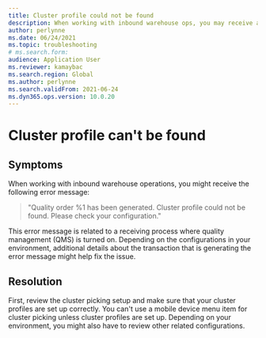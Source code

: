 ```yaml
--- 
title: Cluster profile could not be found 
description: When working with inbound warehouse ops, you may receive an error that says the cluster profile can't be found. Make sure cluster profiles are set up correctly. 
author: perlynne 
ms.date: 06/24/2021 
ms.topic: troubleshooting 
# ms.search.form:  
audience: Application User 
ms.reviewer: kamaybac 
ms.search.region: Global 
ms.author: perlynne 
ms.search.validFrom: 2021-06-24 
ms.dyn365.ops.version: 10.0.20 
--- 
```

# Cluster profile can't be found

## Symptoms

When working with inbound warehouse operations, you might receive the following error message:

> "Quality order %1 has been generated. Cluster profile could not be found. Please check your configuration."

This error message is related to a receiving process where quality management (QMS) is turned on. Depending on the configurations in your environment, additional details about the transaction that is generating the error message might help fix the issue.

## Resolution

First, review the cluster picking setup and make sure that your cluster profiles are set up correctly. You can't use a mobile device menu item for cluster picking unless cluster profiles are set up. Depending on your environment, you might also have to review other related configurations.
